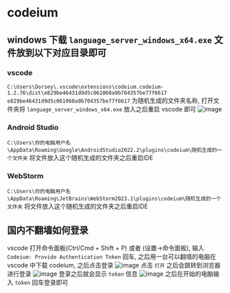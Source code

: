 # codeium
## windows 下载 `language_server_windows_x64.exe` 文件放到以下对应目录即可
### vscode
`C:\Users\Dorsey\.vscode\extensions\codeium.codeium-1.2.76\dist\e829be46431d9d5c061068a9b704357be77f6617`
`e829be46431d9d5c061068a9b704357be77f6617` 为随机生成的文件夹名称, 打开文件夹将 `language_server_windows_x64.exe` 放入之后重启 vscode 即可
![image](https://github.com/lizhenmiao/codeium/assets/48425294/fabc1664-5df3-43f2-9a7b-cd8f94d9e3a3)

### Android Studio
`C:\Users\你的电脑用户名\AppData\Roaming\Google\AndroidStudio2022.2\plugins\codeium\随机生成的一个文件夹` 将文件放入这个随机生成的文件夹之后重启IDE

### WebStorm
`C:\Users\你的电脑用户名\AppData\Roaming\JetBrains\WebStorm2023.1\plugins\codeium\随机生成的一个文件夹` 将文件放入这个随机生成的文件夹之后重启IDE

## 国内不翻墙如何登录
vscode 打开命令面板(Ctrl/Cmd + Shift + P) 或者 (设置->命令面板), 输入 `Codeium: Provide Authentication Token` 回车, 之后用一台可以翻墙的电脑在 vscode 中下载 codeium, 之后点击登录
![image](https://github.com/lizhenmiao/codeium/assets/48425294/2c4a91fa-bf92-4607-aad5-14404d5e1604)
点击 `打开` 之后会跳转到浏览器进行登录
![image](https://github.com/lizhenmiao/codeium/assets/48425294/233820f1-127a-49a3-9dd0-476ba849c075)
登录之后就会显示 `token` 信息
![image](https://github.com/lizhenmiao/codeium/assets/48425294/5c5e74e6-458e-4c6c-9e35-5850f18edcc2)
之后在开始的电脑输入 `token` 回车登录即可
